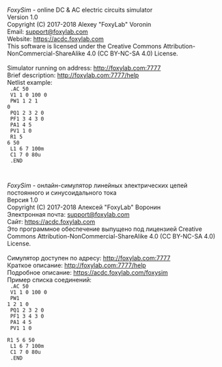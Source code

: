 <i>FoxySim</i> - online DC & AC electric circuits simulator<br/>
Version 1.0<br/>
Copyright (C) 2017-2018 Alexey "FoxyLab" Voronin<br/>
Email:    support@foxylab.com<br/>
Website:  https://acdc.foxylab.com<br/>
This software is licensed under the Creative Commons Attribution-NonCommercial-ShareAlike 4.0 (CC BY-NC-SA 4.0) License.<br/><br/>
Simulator running on address: http://foxylab.com:7777<br/>
Brief description: http://foxylab.com:7777/help<br/>
Netlist example:<br/>
<code>
.AC 50<br/>
V1 1 0 100 0<br/>
PW1 1 2 1 0<br/>
PQ1 2 3 2 0<br/>
PF1 3 4 3 0<br/>
PA1 4 5<br/>
PV1 1 0<br/>
R1 5 6 50<br/>
L1 6 7 100m<br/>
C1 7 0 80u<br/>
.END<br/>  
</code>

<i>FoxySim</i> - онлайн-симулятор линейных электрических цепей постоянного и синусоидального тока<br/>
Версия 1.0<br/>
Copyright (C) 2017-2018 Алексей "FoxyLab" Воронин<br/>
Электронная почта:    support@foxylab.com<br/>
Сайт:  https://acdc.foxylab.com<br/>
Это программное обеспечение выпущено под лицензией Creative Commons Attribution-NonCommercial-ShareAlike 4.0 (CC BY-NC-SA 4.0) License.<br/><br/>
Симулятор доступен по адресу: http://foxylab.com:7777<br/>
Краткое описание: http://foxylab.com:7777/help<br/>
Подробное описание: https://acdc.foxylab.com/foxysim<br/>
Пример списка соединений:<br/>
<code>
.AC 50<br/>
V1 1 0 100 0<br/>
PW1 1 2 1 0<br/>
PQ1 2 3 2 0<br/>
PF1 3 4 3 0<br/>
PA1 4 5<br/>
PV1 1 0<br/>
R1 5 6 50<br/>
L1 6 7 100m<br/>
C1 7 0 80u<br/>
.END<br/>
</code>
